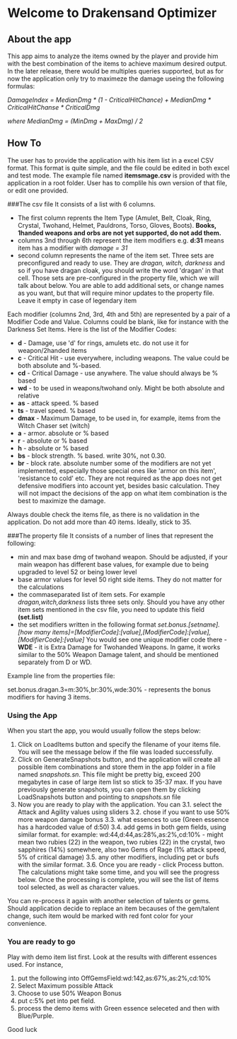 # Welcome to Drakensand Optimizer

## About the app

This app aims to analyze the items owned by the player and provide him with the best combination of the items to achieve maximum desired output. In the later release, there would be multiples queries supported, but as for now the application only try to maximeze the damage useing the following formulas:

<i>DamageIndex = MedianDmg * (1 - CriticalHitChance) + MedianDmg * CriticalHitChanse * CriticalDmg

  where 
MedianDmg = (MinDmg + MaxDmg) / 2</i>

## How To

The user has to provide the application with his item list in a excel CSV format. This format is quite simple, and the file could be edited in both excel and test mode. The example file named <b>itemsmage.csv</b> is provided with the application in a root folder. User has to complile his own version of that file, or edit one provided.

###The csv file 
It consists of a list with 6 columns.
- The first column reprents the Item Type (Amulet, Belt, Cloak, Ring, Crystal, Twohand, Helmet, Pauldrons, Torso, Gloves, Boots). <b>Books, 1handed weapons and orbs are not yet supported, do not add them.</b>
- columns 3nd through 6th represent the item modifiers e.g. <b>d:31</b> means item has a modifier with <i>damage = 31</i>
- second column represents the name of the item set. Three sets are preconfigured and ready to use. They are <i>dragan, witch, darkness</i> and so if you have dragan cloak, you should write the word 'dragan' in that cell. Those sets are pre-configured in the property file, which we will talk about below. You are able to add additional sets, or change names as you want, but that will require minor updates to the property file. Leave it empty in case of legendary item

Each modifier (columns 2nd, 3rd, 4th and 5th) are represented by a pair of a Modifier Code and Value. Columns could be blank, like for instance with the Darkness Set Items. Here is the list of the Modifier Codes:
* <b>d</b> - Damage, use 'd' for rings, amulets etc. do not use it for weapon/2handed items
* <b>c</b> - Critical Hit - use everywhere, including weapons. The value could be both absolute and %-based.
* <b>cd</b> - Critical Damage - use anywhere. The value should always be % based
* <b>wd</b> - to be used in weapons/twohand only. Might be both absolute and relative
* <b>as</b> - attack speed. % based
* <b>ts</b> - travel speed. % based
* <b>dmax</b> - Maximum Damage, to be used in, for example, items from the Witch Chaser set (witch)
* <b>a</b> - armor. absolute or % based
* <b>r</b> - absolute or % based
* <b>h</b> - absolute or % based
* <b>bs</b> - block strength. % based. write 30%, not 0.30.
* <b>br</b> - block rate. absolute number
some of the modifiers are not yet implemented, especially those special ones like 'armor on this item', 'resistance to cold' etc. They are not required as the app does not get defensive modifiers into account yet, besides basic calculation. They will not impact the decisions of the app on what item combination is the best to maximize the damage.

Always double check the items file, as there is no validation in the application. Do not add more than 40 items. Ideally, stick to 35.

###The property file
It consists of a number of lines that represent the following:
* min and max base dmg of twohand weapon. Should be adjusted, if your main weapon has different base values, for example due to being upgraded to level 52 or being lower level
* base armor values for level 50 right side items. They do not matter for the calculations
* the commaseparated list of item sets. For example <i>dragan,witch,darkness</i> lists three sets only. Should you have any other item sets mentioned in the csv file, you need to update this field <b>(set.list)</b>
* the set modifiers written in the following format <i>set.bonus.[setname].[how many items]=[ModifierCode]:[value],[ModifierCode]:[value],[ModifierCode]:[value]</i> You would see one unique modifier code there - <b>WDE</b> - it is Extra Damage for Twohanded Weapons. In game, it works similar to the 50% Weapon Damage talent, and should be mentioned separately from D or WD.

Example line from the properties file:

set.bonus.dragan.3=m:30%,br:30%,wde:30% - represents the bonus modifiers for having 3 items.

### Using the App

When you start the app, you would usually follow the steps below:
1. Click on LoadItems button and specify the filename of your items file. You will see the message below if the file was loaded successfully.
2. Click on GenerateSnapshots button, and the application will create all possible item combinations and store them in the app folder in a file named <i>snapshots.sn</i>. This file might be pretty big, exceed 200 megabytes in case of large item list so stick to 35-37 max. If you have previously generate snapshots, you can open them by clicking LoadSnapshots button and pointing to <i>snapshots.sn</i> file
3. Now you are ready to play with the application. You can
3.1. select the Attack and Agility values using sliders
3.2. chose if you want to use 50% more weapon damage bonus
3.3. what essences to use (Green essence has a hardcoded value of d:50)
3.4. add gems in both gem fields, using similar format. for example:
wd:44,d:44,as:28%,as:2%,cd:10% - might mean two rubies (22) in the weapon, two rubies (22) in the crystal, two sapphires (14%) somewhere, also two Gems of Rage (1% attack speed, 5% of critical damage)
3.5. any other modifiers, including pet or bufs with the similar format.
3.6. Once you are ready - click Process button. The calculations might take some time, and you will see the progress below. Once the processing is complete, you will see the list of items tool selected, as well as character values.

You can re-process it again with another selection of talents or gems. Should application decide to replace an item becauses of the gem/talent change, such item would be marked with red font color for your convenience.

### You are ready to go
Play with demo item list first. Look at the results with different essences used. For instance,
1. put the following into OffGemsField:wd:142,as:67%,as:2%,cd:10%
2. Select Maximum possible Attack
3. Choose to use 50% Weapon Bonus
4. put c:5% pet into pet field.
5. process the demo items with Green essence seleceted and then with Blue/Purple.

Good luck
